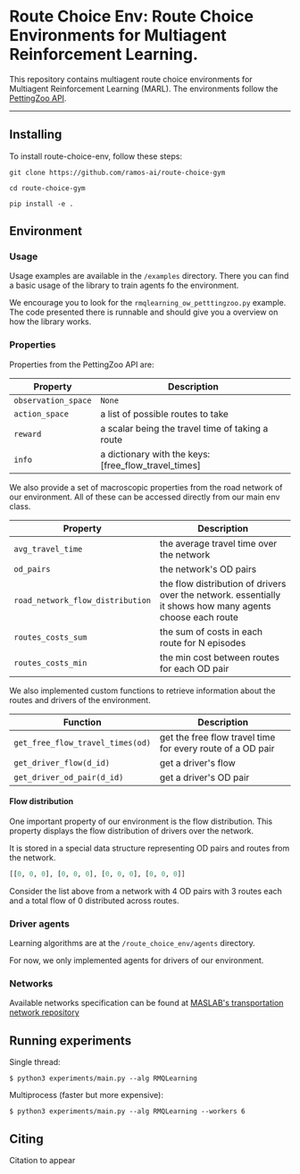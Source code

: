 # Route Choice Env: Route Choice Environments for Multiagent Reinforcement Learning.

This repository contains multiagent route choice environments for Multiagent Reinforcement Learning (MARL). The environments follow the [PettingZoo API](https://pettingzoo.farama.org/api/parallel/#).

---
## Installing

To install route-choice-env, follow these steps:

`git clone https://github.com/ramos-ai/route-choice-gym`

`cd route-choice-gym`

`pip install -e .`


## Environment

### Usage

Usage examples are available in the `/examples` directory.
There you can find a basic usage of the library to train agents fo the environment.

We encourage you to look for the `rmqlearning_ow_petttingzoo.py` example.
The code presented there is runnable and should give you a overview on how the library works.

### Properties

Properties from the PettingZoo API are:

| Property            | Description                                          |
|---------------------|------------------------------------------------------|
| `observation_space` | `None`                                               |
| `action_space`      | a list of possible routes to take                   |
| `reward`            | a scalar being the travel time of taking a route     |
| `info`              | a dictionary with the keys: [free_flow_travel_times] |

We also provide a set of macroscopic properties from the road network of our environment.
All of these can be accessed directly from our main env class.

| Property                         | Description                                                                                               |
|----------------------------------|-----------------------------------------------------------------------------------------------------------|
| `avg_travel_time`                | the average travel time over the network                                                                  |
| `od_pairs`                       | the network's OD pairs                                                                                    |
| `road_network_flow_distribution` | the flow distribution of drivers over the network. essentially it shows how many agents choose each route |
| `routes_costs_sum`               | the sum of costs in each route for N episodes                                   |
| `routes_costs_min`               | the min cost between routes for each OD pair                                                 |

We also implemented custom functions to retrieve information about the routes and drivers of the environment.

| Function                         | Description                                                |
|----------------------------------|------------------------------------------------------------|
| `get_free_flow_travel_times(od)` | get the free flow travel time for every route of a OD pair |
| `get_driver_flow(d_id)`          | get a driver's flow                                        |
| `get_driver_od_pair(d_id)`       | get a driver's OD pair                                     |


#### Flow distribution

One important property of our environment is the flow distribution.
This property displays the flow distribution of drivers over the network.

It is stored in a special data structure representing OD pairs and routes from the network.

```python
[[0, 0, 0], [0, 0, 0], [0, 0, 0], [0, 0, 0]]
```

Consider the list above from a network with 4 OD pairs with 3 routes each and a total flow of 0 distributed across routes.

### Driver agents

Learning algorithms are at the `/route_choice_env/agents` directory.

For now, we only implemented agents for drivers of our environment.

### Networks

Available networks specification can be found at [MASLAB's transportation network repository](https://github.com/maslab-ufrgs/transportation_networks)

## Running experiments

Single thread:

`$ python3 experiments/main.py --alg RMQLearning`

Multiprocess (faster but more expensive):

`$ python3 experiments/main.py --alg RMQLearning --workers 6`

## Citing

Citation to appear
